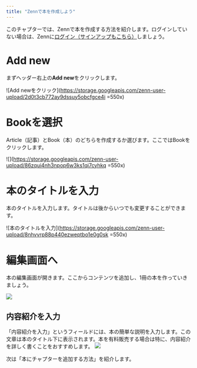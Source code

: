 ```yaml
---
title: "Zennで本を作成しよう"
---
```


このチャプターでは、Zennで本を作成する方法を紹介します。ログインしていない場合は、Zennに[ログイン（サインアップもこちら）](https://zenn.dev/enter)しましょう。

# Add new
まずヘッダー右上の**Add new**をクリックします。

![Add newをクリック](https://storage.googleapis.com/zenn-user-upload/2d0t3cb772ay9dssuy5obcfgce4i =550x)

# Bookを選択
Article（記事）とBook（本）のどちらを作成するか選びます。ここではBookをクリックします。

![](https://storage.googleapis.com/zenn-user-upload/86zqui4nh3npop6w3ks1qi7cyhkq =550x)


# 本のタイトルを入力
本のタイトルを入力します。タイトルは後からいつでも変更することができます。

![本のタイトルを入力](https://storage.googleapis.com/zenn-user-upload/8nhvvrp88p440ezweptbo1e0g0sk  =550x)

# 編集画面へ
本の編集画面が開きます。ここからコンテンツを追加し、1冊の本を作っていきましょう。

![](https://storage.googleapis.com/zenn-user-upload/yue7cxdk7dukr4521rvna5a2yvx9 )

## 内容紹介を入力
「内容紹介を入力」というフィールドには、本の簡単な説明を入力します。この文章は本のタイトル下に表示されます。本を有料販売する場合は特に、内容紹介を詳しく書くことをおすすめします。
![](https://storage.googleapis.com/zenn-user-upload/glw8gtce7pe9y0m6e995vc7f8bq1)

次は「本にチャプターを追加する方法」を紹介します。